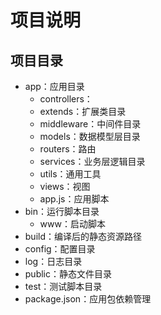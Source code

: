 # 项目说明

## 项目目录

- app：应用目录
  - controllers：
  - extends：扩展类目录
  - middleware：中间件目录
  - models：数据模型层目录
  - routers：路由
  - services：业务层逻辑目录
  - utils：通用工具
  - views：视图
  - app.js：应用脚本
- bin：运行脚本目录
  - www：启动脚本
- build：编译后的静态资源路径
- config：配置目录
- log：日志目录
- public：静态文件目录
- test：测试脚本目录
- package.json：应用包依赖管理
